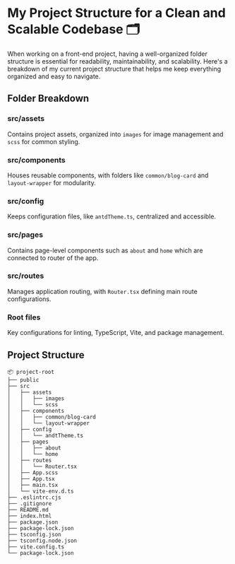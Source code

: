 # My Project Structure for a Clean and Scalable Codebase 🗂️

When working on a front-end project, having a well-organized folder structure is essential for readability, maintainability, and scalability. Here's a breakdown of my current project structure that helps me keep everything organized and easy to navigate.

## Folder Breakdown

### src/assets
Contains project assets, organized into `images` for image management and `scss` for common styling.

### src/components
Houses reusable components, with folders like `common/blog-card` and `layout-wrapper` for modularity.

### src/config
Keeps configuration files, like `antdTheme.ts`, centralized and accessible.

### src/pages
Contains page-level components such as `about` and `home` which are connected to router of the app.

### src/routes
Manages application routing, with `Router.tsx` defining main route configurations.

### Root files
Key configurations for linting, TypeScript, Vite, and package management.

## Project Structure

```plaintext
📦 project-root
├── public
├── src
│   ├── assets
│   │   ├── images
│   │   └── scss
│   ├── components
│   │   ├── common/blog-card
│   │   └── layout-wrapper
│   ├── config
│   │   └── andtTheme.ts
│   ├── pages
│   │   ├── about
│   │   └── home
│   ├── routes
│   │   └── Router.tsx
│   ├── App.scss
│   ├── App.tsx
│   ├── main.tsx
│   └── vite-env.d.ts
├── .eslintrc.cjs
├── .gitignore
├── README.md
├── index.html
├── package.json
├── package-lock.json
├── tsconfig.json
├── tsconfig.node.json
├── vite.config.ts
└── package-lock.json
